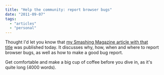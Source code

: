 ```yaml
---
title: "Help the community: report browser bugs"
date: "2011-09-07"
tags:
  - "articles"
  - "personal"
---
```


Thought I'd let you know that [my Smashing Magazine article with that title](https://www.smashingmagazine.com/2011/09/help-the-community-report-browser-bugs/) was published today. It discusses why, how, when and where to report browser bugs, as well as how to make a good bug report.

Get comfortable and make a big cup of coffee before you dive in, as it's quite long (4000 words).
